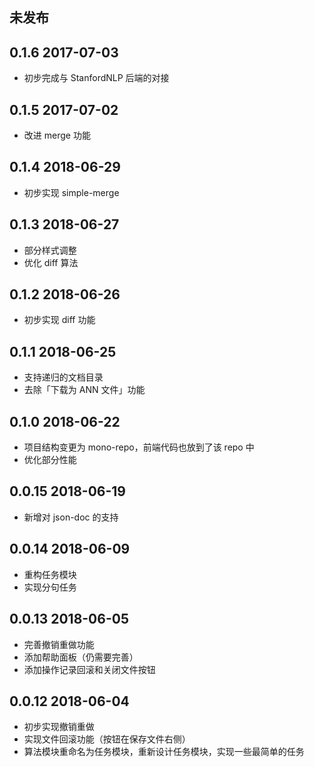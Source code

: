 ## 未发布

## 0.1.6 2017-07-03

* 初步完成与 StanfordNLP 后端的对接

## 0.1.5 2017-07-02

* 改进 merge 功能

## 0.1.4 2018-06-29

* 初步实现 simple-merge

## 0.1.3 2018-06-27

* 部分样式调整
* 优化 diff 算法

## 0.1.2 2018-06-26

* 初步实现 diff 功能

## 0.1.1 2018-06-25

* 支持递归的文档目录
* 去除「下载为 ANN 文件」功能

## 0.1.0 2018-06-22

* 项目结构变更为 mono-repo，前端代码也放到了该 repo 中
* 优化部分性能

## 0.0.15 2018-06-19

* 新增对 json-doc 的支持

## 0.0.14 2018-06-09

* 重构任务模块
* 实现分句任务

## 0.0.13 2018-06-05

* 完善撤销重做功能
* 添加帮助面板（仍需要完善）
* 添加操作记录回滚和关闭文件按钮

## 0.0.12 2018-06-04

* 初步实现撤销重做
* 实现文件回滚功能（按钮在保存文件右侧）
* 算法模块重命名为任务模块，重新设计任务模块，实现一些最简单的任务
